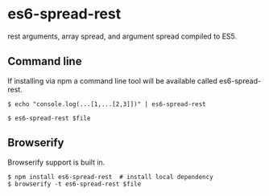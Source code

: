# es6-spread-rest

rest arguments, array spread, and argument spread compiled to ES5.

## Command line

If installing via npm a command line tool will be available called es6-spread-rest.

```
$ echo "console.log(...[1,...[2,3]])" | es6-spread-rest
```

```
$ es6-spread-rest $file
```

## Browserify

Browserify support is built in.

```
$ npm install es6-spread-rest  # install local dependency
$ browserify -t es6-spread-rest $file
```
